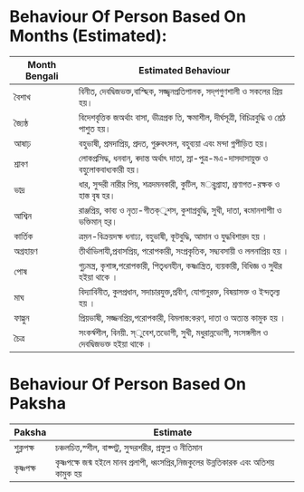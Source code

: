 # Behaviour Of Person Based On Months (Estimated):

| Month Bengali | Estimated Behaviour                                             |
| ------------- | --------------------------------------------------------------- |
| বৈশাখ           | বিনীত, দেবদ্বিজভক্ত,বাস্ছিক, সজ্জ্বনপ্রতিপালক, সদ্‌পগুণশালী ও সকলের প্রিয় হয়।         |
| জ্যৈষ্ঠ          | বিদেশবৃত্তিক জঅর্থাং বাসা, ভীত্রপ্রক তি, ক্ষমাশীল, দীর্ঘসূত্রী, বিচিত্রবুদ্ধি ও শ্রেঠ পাশুত হয়। |
| আষাঢ়           | বহুভাষী, প্রমদাপ্রিয়, প্রদত, গুরুবৎসল, বহুব্যয়া এবং মন্দা গ্নপীড়িত হয়। |
| শ্রাবণ          | লোকপ্রসিদ্ধ, ধনবান্‌, ৰদান্ত অর্থাৎ দাতা, স্রা-পুত্র-মএ-দাসদাসায়ুক্ত ও বহুলোকবাধ্যকারী হয়।  |
| ভাদ্র           | ধার, সুন্দরী নারীর পিয়, শত্রদমনকারী, কুটিল, মর্্বগ্রাহা, শ্রণাগত-রক্ষক ও হাস্ত বৃষ হর। |
| আশ্বিন          | রাঞ্জপ্রিয়, কাব্য ও নৃত্য-গীতক্ুশস, কুশাগ্রবুদ্ধি, সুখী, দাতা, ৰংমানশাপীা ও ভক্তিমান্ হর়।     |
| কার্তিক          | ত্রম়ন-বিক্রয়দক্ষ ধনাঢ্য, বহুভাষী, কূটবুদ্ধি, আমান ও যুদ্ধবিশারদ হয় ।              |
| অগ্রহায়ণ        | তীর্থাভিলাযী,প্রবাসপ্রিয়, পরোপকারী, সংপ্রকৃতিক, সদ্ব্যবসায়ী ও ললনাপ্রিয় হয় ।            |
| পোষ            | গুঢ়মন্ত্র, কৃশাঙ্গ,পরোপকারী, পিতৃধনহীন, কষ্ণান্ত্রিত, ব্যয়কারী, বিধিজ্ঞ ও সুধীর হইয়া থাকে । |
| মাঘ            | বিদ্যাবিনীত, কুলপ্রধান, সদাচারযুক্ত,প্রবীণ, যোগানুরক্ত, বিষয়াসক্ত ও ইন্দতৃল্য হয় ।      |
| ফাল্গুন          | প্রিয়ভাষী, সজ্জনপ্রিয়,পরোপকারী, বিমলাস্ত:করণ, দাতা ও অত্যন্ত কামুক হয় ।            |
| চৈত্র           | সংকর্স্বশীল, বিনয়ী. স্ুবেশ,তভোগী, সুখী, মধুরান্নভোগী, সংসঙ্গলীল ও দেবদ্বিজভক্ত হইয়া থাকে ।  |

# Behaviour Of Person Based On Paksha

| Paksha | Estimate                                                     |
| ------ | ------------------------------------------------------------ |
| শুক্লপক্ষ | চঞ্চলচিত্ত,স্শীল, বাক্পটু, সুন্দরশরীর, প্রফুল্ল ও নীতিমান                     |
| কৃষ্ণপক্ষ | কৃষ্ণপক্ষে জন্ম হইলে মানব প্রলাপী, ধ্বংসপ্রির,নিজকুলের উন্নতিকারক এবং অতিশয় কামুক হয় |
